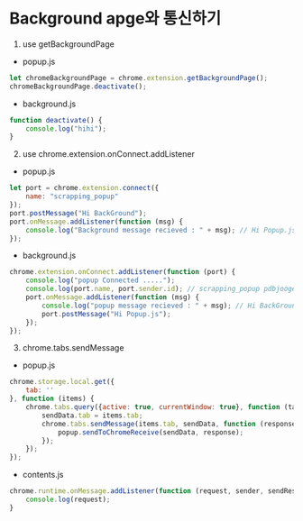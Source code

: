 # Background apge와 통신하기


1. use getBackgroundPage
- popup.js
```javascript
let chromeBackgroundPage = chrome.extension.getBackgroundPage();
chromeBackgroundPage.deactivate();
```
- background.js
```javascript
function deactivate() {
    console.log("hihi");
}
```

2. use chrome.extension.onConnect.addListener
- popup.js
```javascript
let port = chrome.extension.connect({
    name: "scrapping_popup"
});
port.postMessage("Hi BackGround");
port.onMessage.addListener(function (msg) {
    console.log("Background message recieved : " + msg); // Hi Popup.js
});
```
- background.js
```javascript
chrome.extension.onConnect.addListener(function (port) {
    console.log("popup Connected .....");
    console.log(port.name, port.sender.id); // scrapping_popup pdbjoogedmcnaaoifnbfjpkndmppcdfg
    port.onMessage.addListener(function (msg) {
        console.log("popup message recieved : " + msg); // Hi BackGround
        port.postMessage("Hi Popup.js");
    });
});
```


3. chrome.tabs.sendMessage
- popup.js
```javascript
chrome.storage.local.get({
    tab: ''
}, function (items) {
    chrome.tabs.query({active: true, currentWindow: true}, function (tabs) {
        sendData.tab = items.tab;
        chrome.tabs.sendMessage(items.tab, sendData, function (response) {
            popup.sendToChromeReceive(sendData, response);
        });
    });
});
```
- contents.js
```javascript
chrome.runtime.onMessage.addListener(function (request, sender, sendResponse) {
    console.log(request);
}
```
